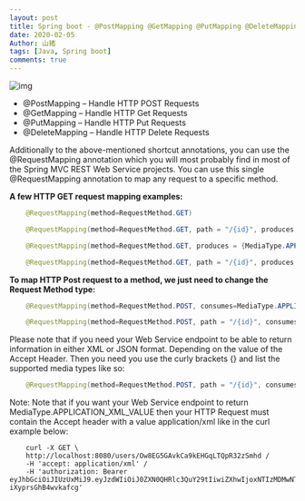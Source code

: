 ```yaml
---
layout: post
title: Spring boot - @PostMapping @GetMapping @PutMapping @DeleteMapping
date: 2020-02-05
Author: 山猪
tags: [Java, Spring boot]
comments: true
---
```

![img](https://i2.wp.com/springframework.guru/wp-content/uploads/2017/09/mvc.png?w=800&ssl=1)

<!-- more -->


-    @PostMapping – Handle HTTP POST Requests
-    @GetMapping – Handle HTTP Get Requests
-    @PutMapping – Handle HTTP Put Requests
-    @DeleteMapping – Handle HTTP Delete Requests

 Additionally to the above-mentioned shortcut annotations, you can use the @RequestMapping annotation which you will most probably find in most of the Spring MVC REST Web Service projects. You can use this single @RequestMapping annotation to map any request to a specific method.

**A few HTTP GET request mapping examples:**

```java
    @RequestMapping(method=RequestMethod.GET)
```

```java
    @RequestMapping(method=RequestMethod.GET, path = "/{id}", produces = MediaType.APPLICATION_JSON_VALUE)
```

```java
    @RequestMapping(method=RequestMethod.GET, produces = {MediaType.APPLICATION_JSON_VALUE, MediaType.APPLICATION_XML_VALUE})
```

```java
    @RequestMapping(method=RequestMethod.GET, path = "/{id}", produces = {MediaType.APPLICATION_JSON_VALUE, MediaType.APPLICATION_XML_VALUE})
```

**To map HTTP Post request to a method, we just need to change the Request Method type:**

```java
    @RequestMapping(method=RequestMethod.POST, consumes=MediaType.APPLICATION_JSON_VALUE, produces = MediaType.APPLICATION_JSON_VALUE)
```

```java
    @RequestMapping(method=RequestMethod.POST, path = "/{id}", consumes=MediaType.APPLICATION_JSON_VALUE, produces = MediaType.APPLICATION_JSON_VALUE)
```

Please note that if you need your Web Service endpoint to be able to return information in either XML or JSON format. Depending on the value of the Accept Header. Then you need you use the curly brackets {} and list the supported media types like so:

```java
    @RequestMapping(method=RequestMethod.POST, path = "/{id}", consumes = {MediaType.APPLICATION_JSON_VALUE, MediaType.APPLICATION_XML_VALUE}, produces = {MediaType.APPLICATION_JSON_VALUE, MediaType.APPLICATION_XML_VALUE})
```

Note: Note that if you want your Web Service endpoint to return MediaType.APPLICATION_XML_VALUE then your HTTP Request must contain the Accept header with a value application/xml like in the curl example below:

```console
    curl -X GET \
    http://localhost:8080/users/Ow8EG5GAvkCa9kEHGqLTQpR32zSmhd /
    -H 'accept: application/xml' /
    -H 'authorization: Bearer eyJhbGciOiJIUzUxMiJ9.eyJzdWIiOiJ0ZXN0QHRlc3QuY29tIiwiZXhwIjoxNTIzMDMwNTg4fQ.rnOqIEpmh6xQYBPkcRHp9DOnT8M5a7o9De6a7ZE7z2nBKfNpgXNrXgFQnlUi01CnltOP-iXyprsGhB4wvkafcg'
```
